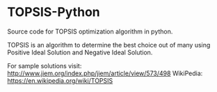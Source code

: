# TOPSIS-Python
Source code for TOPSIS optimization algorithm in python.

TOPSIS is an algorithm to determine the best choice out of many using Positive Ideal Solution and Negative Ideal Solution.

For sample solutions visit: http://www.jiem.org/index.php/jiem/article/view/573/498
WikiPedia: https://en.wikipedia.org/wiki/TOPSIS

